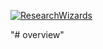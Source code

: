 [![ResearchWizards](https://img.shields.io/badge/research-wizards-blue.svg)](https://github.com/researchwizards)

"# overview" 
